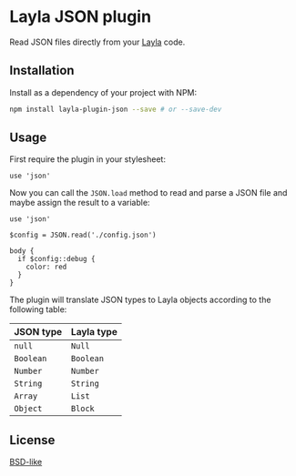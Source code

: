 # Layla JSON plugin

Read JSON files directly from your [Layla](//github.com/krokis/layla) code.

## Installation

Install as a dependency of your project with NPM:

~~~ sh
npm install layla-plugin-json --save # or --save-dev
~~~

## Usage

First require the plugin in your stylesheet:

~~~ lay
use 'json'
~~~

Now you can call the `JSON.load` method to read and parse a JSON file and maybe assign the result to a variable:

~~~ lay
use 'json'

$config = JSON.read('./config.json')

body {
  if $config::debug {
    color: red
  }
}
~~~

The plugin will translate JSON types to Layla objects according to the following table:

| JSON type | Layla type  |
| ----------| ----------- |
| `null`    | `Null`      |
| `Boolean` | `Boolean`   |
| `Number`  | `Number`    |
| `String`  | `String`    |
| `Array`   | `List`      |
| `Object`  | `Block`     |

## License

[BSD-like](License.md)
